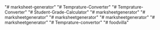 "# marksheet-generator" 
"# Temprature-Converter" 
"# Temprature-Converter" 
"# Student-Grade-Calculator" 
"# marksheetgenerator" 
"# marksheetgenerator" 
"# marksheetgenerator" 
"# marksheetgenerator" 
"# marksheetgenerator" 
"# Temprature-convertor" 
"# foodvilla" 
